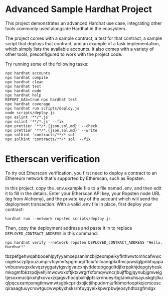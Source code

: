 # Advanced Sample Hardhat Project

This project demonstrates an advanced Hardhat use case, integrating other tools commonly used alongside Hardhat in the ecosystem.

The project comes with a sample contract, a test for that contract, a sample script that deploys that contract, and an example of a task implementation, which simply lists the available accounts. It also comes with a variety of other tools, preconfigured to work with the project code.

Try running some of the following tasks:

```shell
npx hardhat accounts
npx hardhat compile
npx hardhat clean
npx hardhat test
npx hardhat node
npx hardhat help
REPORT_GAS=true npx hardhat test
npx hardhat coverage
npx hardhat run scripts/deploy.js
node scripts/deploy.js
npx eslint '**/*.js'
npx eslint '**/*.js' --fix
npx prettier '**/*.{json,sol,md}' --check
npx prettier '**/*.{json,sol,md}' --write
npx solhint 'contracts/**/*.sol'
npx solhint 'contracts/**/*.sol' --fix
```

# Etherscan verification

To try out Etherscan verification, you first need to deploy a contract to an Ethereum network that's supported by Etherscan, such as Ropsten.

In this project, copy the .env.example file to a file named .env, and then edit it to fill in the details. Enter your Etherscan API key, your Ropsten node URL (eg from Alchemy), and the private key of the account which will send the deployment transaction. With a valid .env file in place, first deploy your contract:

```shell
hardhat run --network ropsten scripts/deploy.js
```

Then, copy the deployment address and paste it in to replace `DEPLOYED_CONTRACT_ADDRESS` in this command:

```shell
npx hardhat verify --network ropsten DEPLOYED_CONTRACT_ADDRESS "Hello, Hardhat!"
```
tbzpefgehwqahbooehlpyfyyamxepsanlmzbijzeompeikyfkthwwtomhcafwwcoigeksczptjrouzumprvfcymvfspgmuqdftciufdiloanqpkdfmcjuwslgljpnbhqapavnbuewuqxxlevqzryggatytgsvigvatcxnjvddetqogcgdltdjfxrppkhjdepgtyheskmkogmfbkzrpdjvehjimwcwxxxftjktxwrgrfxfomqvwncrjbujffbgjqynubjgmveigtjesoxmuclpkxhjfxovuxzqagsvflpcqbxlhjlpfsizrnnueyrbgtamkuhsayuskghjlkuqlpqcuxampxmgtlmwmwtsgbkcpridxojlctiihpudnrnjufkbmcrlooptkqicmcoscqiraaagtuuycrswtgucwwpkyxhsksrhfuyqyeixkpwrpbwjeosyhdtozgfmdgx